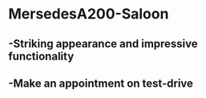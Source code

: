 # MersedesA200-Saloon
## -Striking appearance and impressive functionality
## -Make an appointment on test-drive
